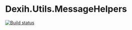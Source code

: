 # Dexih.Utils.MessageHelpers

[![Build status](https://ci.appveyor.com/api/projects/status/fq6bgmha22ai36mg?svg=true)](https://ci.appveyor.com/project/dataexperts/dexih-utils-messagehelpers)